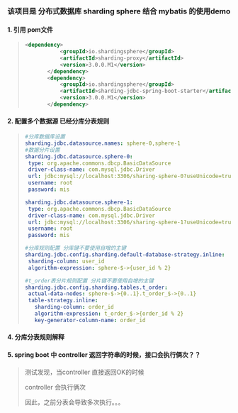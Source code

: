 ### 该项目是 分布式数据库 sharding sphere 结合 mybatis 的使用demo

#### 1. 引用 pom文件

>```xml
><dependency>
>            <groupId>io.shardingsphere</groupId>
>            <artifactId>sharding-proxy</artifactId>
>            <version>3.0.0.M1</version>
>        </dependency>
>        <dependency>
>            <groupId>io.shardingsphere</groupId>
>            <artifactId>sharding-jdbc-spring-boot-starter</artifactId>
>            <version>3.0.0.M1</version>
>        </dependency>
>```



#### 2. 配置多个数据源 已经分库分表规则

>```yml
>#分库数据库设置
>sharding.jdbc.datasource.names: sphere-0,sphere-1
>#数据分片设置
>sharding.jdbc.datasource.sphere-0:
>  type: org.apache.commons.dbcp.BasicDataSource
>  driver-class-name: com.mysql.jdbc.Driver
>  url: jdbc:mysql://localhost:3306/sharing-sphere-0?useUnicode=true&characterEncoding=UTF-8&allowMultiQueries=true
>  username: root
>  password: mis
>
>sharding.jdbc.datasource.sphere-1:
>  type: org.apache.commons.dbcp.BasicDataSource
>  driver-class-name: com.mysql.jdbc.Driver
>  url: jdbc:mysql://localhost:3306/sharing-sphere-1?useUnicode=true&characterEncoding=UTF-8&allowMultiQueries=true
>  username: root
>  password: mis
>
>#分库规则配置 分库键不要使用自增的主键
>sharding.jdbc.config.sharding.default-database-strategy.inline:
>  sharding-column: user_id
>  algorithm-expression: sphere-$->{user_id % 2}
>
>#t_order表分片规则配置 分片键不要使用自增的主键
>sharding.jdbc.config.sharding.tables.t_order:
>  actual-data-nodes: sphere-$->{0..1}.t_order_$->{0..1}
>  table-strategy.inline:
>    sharding-column: order_id
>    algorithm-expression: t_order_$->{order_id % 2}
>    key-generator-column-name: order_id
>```



#### 4. 分库分表规则解释

#### 5. spring boot 中 controller 返回字符串的时候，接口会执行俩次？？

>测试发现，当controller 直接返回OK的时候
>
>controller 会执行俩次
>
>因此，之前分表会导致多次执行。。。

